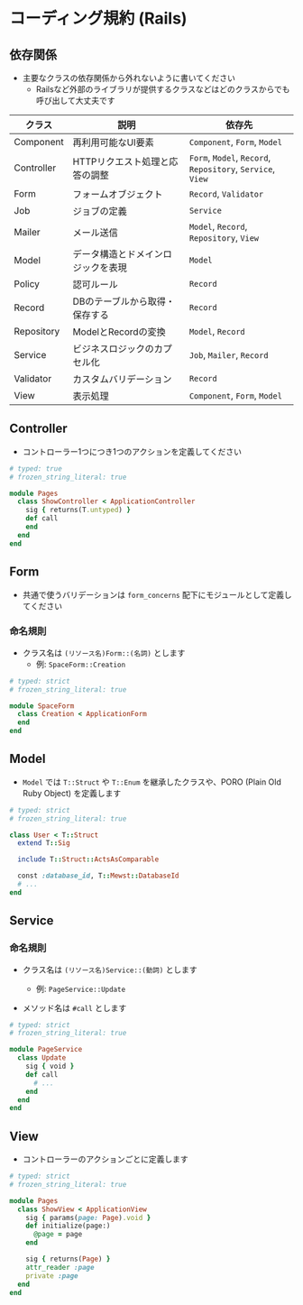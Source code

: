 # コーディング規約 (Rails)

## 依存関係

- 主要なクラスの依存関係から外れないように書いてください
  - Railsなど外部のライブラリが提供するクラスなどはどのクラスからでも呼び出して大丈夫です

| クラス     | 説明                               | 依存先                                                        |
| ---------- | ---------------------------------- | ------------------------------------------------------------- |
| Component  | 再利用可能なUI要素                 | `Component`, `Form`, `Model`                                  |
| Controller | HTTPリクエスト処理と応答の調整     | `Form`, `Model`, `Record`,<br>`Repository`, `Service`, `View` |
| Form       | フォームオブジェクト               | `Record`, `Validator`                                         |
| Job        | ジョブの定義                       | `Service`                                                     |
| Mailer     | メール送信                         | `Model`, `Record`, `Repository`, `View`                       |
| Model      | データ構造とドメインロジックを表現 | `Model`                                                       |
| Policy     | 認可ルール                         | `Record`                                                      |
| Record     | DBのテーブルから取得・保存する     | `Record`                                                      |
| Repository | ModelとRecordの変換                | `Model`, `Record`                                             |
| Service    | ビジネスロジックのカプセル化       | `Job`, `Mailer`, `Record`                                     |
| Validator  | カスタムバリデーション             | `Record`                                                      |
| View       | 表示処理                           | `Component`, `Form`, `Model`                                  |

## Controller

- コントローラー1つにつき1つのアクションを定義してください

```rb
# typed: true
# frozen_string_literal: true

module Pages
  class ShowController < ApplicationController
    sig { returns(T.untyped) }
    def call
    end
  end
end
```

## Form

- 共通で使うバリデーションは `form_concerns` 配下にモジュールとして定義してください

### 命名規則

- クラス名は `(リソース名)Form::(名詞)` とします
  - 例: `SpaceForm::Creation`

```rb
# typed: strict
# frozen_string_literal: true

module SpaceForm
  class Creation < ApplicationForm
  end
end
```

## Model

- `Model` では `T::Struct` や `T::Enum` を継承したクラスや、PORO (Plain Old Ruby Object) を定義します

```rb
# typed: strict
# frozen_string_literal: true

class User < T::Struct
  extend T::Sig

  include T::Struct::ActsAsComparable

  const :database_id, T::Mewst::DatabaseId
  # ...
end
```

## Service

### 命名規則

- クラス名は `(リソース名)Service::(動詞)` とします

  - 例: `PageService::Update`

- メソッド名は `#call` とします

```rb
# typed: strict
# frozen_string_literal: true

module PageService
  class Update
    sig { void }
    def call
      # ...
    end
  end
end
```

## View

- コントローラーのアクションごとに定義します

```rb
# typed: strict
# frozen_string_literal: true

module Pages
  class ShowView < ApplicationView
    sig { params(page: Page).void }
    def initialize(page:)
      @page = page
    end

    sig { returns(Page) }
    attr_reader :page
    private :page
  end
end
```

